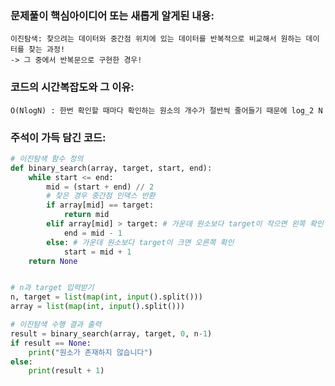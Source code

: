 ### 문제풀이 핵심아이디어 또는 새롭게 알게된 내용: 
    이진탐색: 찾으려는 데이터와 중간점 위치에 있는 데이터를 반복적으로 비교해서 원하는 데이터를 찾는 과정!
    -> 그 중에서 반복문으로 구현한 경우!
    
### 코드의 시간복잡도와 그 이유:
    O(NlogN) : 한번 확인할 때마다 확인하는 원소의 개수가 절반씩 줄어들기 때문에 log_2 N 
    
    
### 주석이 가득 담긴 코드:
```python
# 이진탐색 함수 정의
def binary_search(array, target, start, end):
    while start <= end:
        mid = (start + end) // 2 
        # 찾은 경우 중간점 인덱스 반환
        if array[mid] == target:
            return mid
        elif array[mid] > target: # 가운데 원소보다 target이 작으면 왼쪽 확인
            end = mid - 1
        else: # 가운데 원소보다 target이 크면 오른쪽 확인
            start = mid + 1
    return None


# n과 target 입력받기
n, target = list(map(int, input().split()))
array = list(map(int, input().split()))

# 이진탐색 수행 결과 출력
result = binary_search(array, target, 0, n-1)
if result == None:
    print("원소가 존재하지 않습니다")
else:
    print(result + 1)

```

